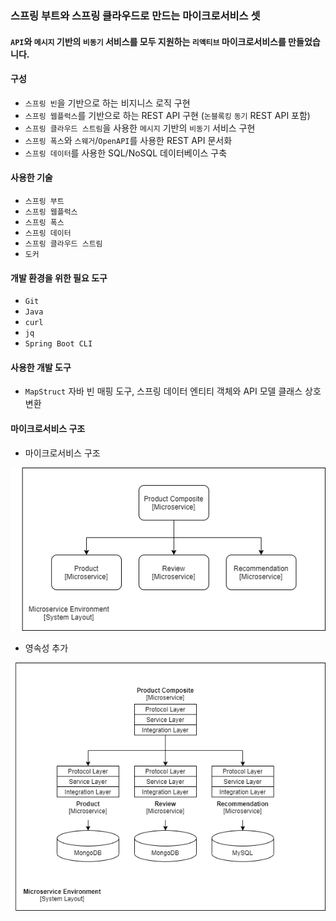 ### 스프링 부트와 스프링 클라우드로 만드는 마이크로서비스 셋

#### `API`와 `메시지` 기반의 `비동기` 서비스를 모두 지원하는 `리액티브` 마이크로서비스를 만들었습니다.


#### 구성

- `스프링 빈`을 기반으로 하는 비지니스 로직 구현
- `스프링 웹플럭스`를 기반으로 하는 REST API 구현 (`논블록킹` `동기` REST API 포함)
- `스프링 클라우드 스트림`을 사용한 `메시지` 기반의 `비동기` 서비스 구현 
- `스프링 폭스`와 `스웨거`/`OpenAPI`를 사용한 REST API 문서화
- `스프링 데이터`를 사용한 SQL/NoSQL 데이터베이스 구축

#### 사용한 기술

- `스프링 부트`
- `스프링 웹플럭스`
- `스프링 폭스`
- `스프링 데이터`
- `스프링 클라우드 스트림`
- `도커`

#### 개발 환경을 위한 필요 도구

- `Git`
- `Java`
- `curl`
- `jq`
- `Spring Boot CLI`

#### 사용한 개발 도구
- `MapStruct` 자바 빈 매핑 도구, 스프링 데이터 엔티티 객체와 API 모델 클래스 상호 변환

#### 마이크로서비스 구조

- 마이크로서비스 구조

<img src="resources/images/Microservice.png" title="구조"></img><br/>

- 영속성 추가

<img src="resources/images/Persistence.png" title="영속성 추가"></img><br/>